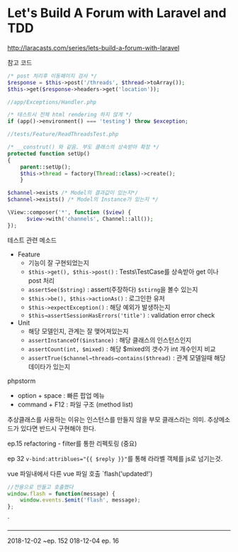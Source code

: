# Let's Build A Forum with Laravel and TDD
http://laracasts.com/series/lets-build-a-forum-with-laravel

참고 코드
```php
/* post 처리후 이동페이지 검사 */
$response = $this->post('/threads', $thread->toArray());
$this->get($response->headers->get('location'));
```
```php        
//app/Exceptions/Handler.php

/* 테스트시 전체 html rendering 하지 않게 */
if (app()->environment() === 'testing') throw $exception;
```
```php        
//tests/Feature/ReadThreadsTest.php

/* __construt() 와 같음. 부도 클래스의 상속받아 확장 */
protected function setUp()
{
    parent::setUp();
    $this->thread = factory(Thread::class)->create();
    }
```
```php        
$channel->exists /* Model의 결과값이 있는지*/
$channel->exists() /* Model의 Instance가 있는지 */
```
```php        
\View::composer('*', function ($view) {
      $view->with('channels', Channel::all());
});
```
테스트 관련 메소드

- Feature
    - 기능이 잘 구현되었는지
    - `$this->get(), $this->post()` : Tests\TestCase를 상속받아 get 이나 post 처리
    - `assertSee($string)` : assert(주장하다) `$stirng`을 볼수 있는지
    - `$this->be(), $this->actionAs()` : 로그인한 유저
    - `$this->expectException()` : 해당 예외가 발생하는지
    - `$this→assertSessionHasErrors('title')` : validation error check
- Unit
    - 해당 모델인지, 관계는 잘 맺어져있는지
    - `assertInstanceOf($instance)` : 해당 클래스의 인스턴스인지
    - `assertCount(int, $mixed)` : 해당 $mixed의 갯수가 int 개수인지 비교
    - `assertTrue($channel→threads→contains($thread)` : 관계 모델일때 해당 데이타가 있는지

phpstorm

- option + space : 빠른 팝업 메뉴
- command + F12 : 파일 구조 (method list)

추상클래스를 사용하는 이유는 인스턴스를 만들지 않을 부모 클래스라는 의미.
추상메소드가 있다면 반드시 구현해야 한다.

ep.15 refactoring - filter를 통한 리펙토링 (중요)



ep 32 `v-bind:attriblues="{{ $reply }}"`를 통해 라라벨 객체를 js로 넘기는것.

vue 파일내에서 다른 vue 파일 호출 `flash('updated!')

```javascript
//전용으로 만들고 호출했다
window.flash = function(message) {
    window.events.$emit('flash', message);
};
```



`

---

2018-12-02 ~ep. 152
018-12-04 ep. 16
